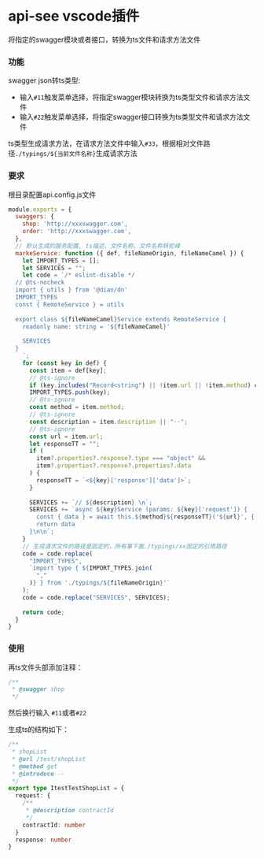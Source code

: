 # api-see vscode插件

将指定的swagger模块或者接口，转换为ts文件和请求方法文件

### 功能

swagger json转ts类型:

- 输入`#11`触发菜单选择，将指定swagger模块转换为ts类型文件和请求方法文件
- 输入`#22`触发菜单选择，将指定swagger接口转换为ts类型文件和请求方法文件

ts类型生成请求方法，在请求方法文件中输入`#33`，根据相对文件路径`./typings/${当前文件名称}`生成请求方法

### 要求

根目录配置api.config.js文件

```js
module.exports = {
  swaggers: {
    shop: 'http://xxxswagger.com',
    order: 'http://xxxswagger.com',
  },
  // 默认生成的服务配置, ts描述、文件名称、文件名称转驼峰
  markeService: function ({ def, fileNameOrigin, fileNameCamel }) {
    let IMPORT_TYPES = [];
    let SERVICES = "";
    let code = `/* eslint-disable */
  // @ts-nocheck
  import { utils } from '@dian/dn'
  IMPORT_TYPES
  const { RemoteService } = utils
  
  export class ${fileNameCamel}Service extends RemoteService {
    readonly name: string = '${fileNameCamel}'
  
    SERVICES
  }
    `;
    for (const key in def) {
      const item = def[key];
      // @ts-ignore
      if (key.includes("Record<string") || !item.url || !item.method) continue;
      IMPORT_TYPES.push(key);
      // @ts-ignore
      const method = item.method;
      // @ts-ignore
      const description = item.description || "--";
      // @ts-ignore
      const url = item.url;
      let responseTT = "";
      if (
        item?.properties?.response?.type === "object" &&
        item?.properties?.response?.properties?.data
      ) {
        responseTT = `<${key}['response']['data']>`;
      }
  
      SERVICES += `// ${description} \n`;
      SERVICES += `async ${key}Service (params: ${key}['request']) {
        const { data } = await this.${method}${responseTT}('${url}', { params })
        return data
      }\n\n`;
    }
    // 生成请求文件的路径是固定的，所有事下面./typings/xx固定的引用路径
    code = code.replace(
      "IMPORT_TYPES",
      `import type { ${IMPORT_TYPES.join(
        ","
      )} } from './typings/${fileNameOrigin}'`
    );
    code = code.replace("SERVICES", SERVICES);
  
    return code;
  }
}

```

### 使用

再ts文件头部添加注释：
```ts
/**
 * @swagger shop
 */
```

然后换行输入 `#11`或者`#22`

生成ts的结构如下：
```ts
/**
 * shopList
 * @url /test/shopList
 * @method get
 * @introduce --
 */
export type ItestTestShopList = {
  request: {
    /**
     * @description contractId
     */
    contractId: number
  }
  response: number
}
```